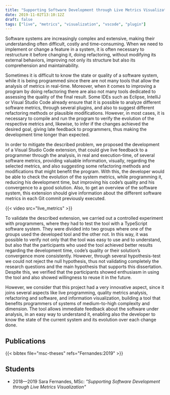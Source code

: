 ```yaml
---
title: "Supporting Software Development through Live Metrics Visualization"
date: 2019-11-02T13:10:12Z
draft: false
tags: ["live", "metrics", "visualization", "vscode", "plugin"]
---
```

Software systems are increasingly complex and extensive, making their understanding often difficult, costly and time-consuming. When we need to implement or change a feature in a system, it is often necessary to restructure it before changing it, doing refactoring, without modifying its external behaviors, improving not only its structure but also its comprehension and maintainability.

Sometimes it is difficult to know the state or quality of a software system, while it is being programmed since there are not many tools that allow the analysis of metrics in real-time. Moreover, when it comes to improving a program by doing refactoring there are also not many tools dedicated to assessing the quality of the final result. Some IDEs such as Eclipse, IntelliJ or Visual Studio Code already ensure that it is possible to analyze different software metrics, through several plugins, and also to suggest different refactoring methods or plausible modifications. However, in most cases, it is necessary to compile and run the program to verify the evolution of the respective metrics and, likewise, to infer if the changes achieved the desired goal, giving late feedback to programmers, thus making the development time longer than expected.

In order to mitigate the described problem, we proposed the development of a Visual Studio Code extension, that could give live feedback to a programmer through the analysis, in real and execution-time, of several software metrics, providing valuable information, visually, regarding the selected metrics, and also suggesting some refactoring methods and modifications that might benefit the program. With this, the developer would be able to check the evolution of the system metrics, while programming it, reducing his development time, but improving his code’s quality and his convergence to a good solution. Also, to get an overview of the software system, this extension should give information about the different software metrics in each Git commit previously executed.

{{< video src="live_metrics" >}}

To validate the described extension, we carried out a controlled experiment with programmers, where they had to test the tool with a TypeScript software system. They were divided into two groups where one of the groups used the developed tool and the other not. In this way, it was possible to verify not only that the tool was easy to use and to understand, but also that the participants who used the tool achieved better results regarding the development time, code’s quality or their solution’s convergence more consistently. However, through several hypothesis-test we could not reject the null hypothesis, thus not validating completely the research questions and the main hypothesis that supports this dissertation. Despite this, we verified that the participants showed enthusiasm in using the tool and also showed willingness to reuse it in the future.

However, we consider that this project had a very innovative aspect, since it joins several aspects like live programming, quality metrics analysis, refactoring and software, and information visualization, building a tool that benefits programmers of systems of medium-to-high complexity and dimension. The tool allows immediate feedback about the software under analysis, in an easy way to understand it, enabling also the developer to know the state of the current system and its evolution over each change done.

## Publications

{{< bibtex file="msc-theses" refs="Fernandes:2019" >}}

## Students

  * 2018&mdash;2019 Sara Fernandes, MSc: *"Supporting Software Development through Live Metrics Visualization"*